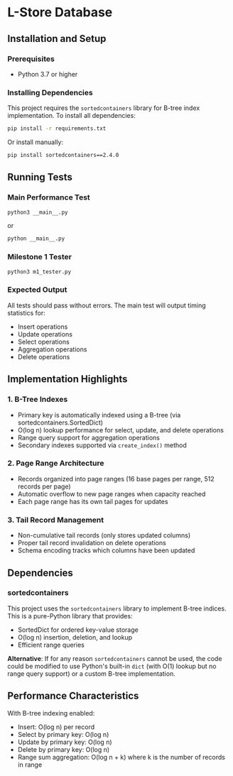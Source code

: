 # L-Store Database

## Installation and Setup

### Prerequisites
- Python 3.7 or higher

### Installing Dependencies

This project requires the `sortedcontainers` library for B-tree index implementation. To install all dependencies:

```bash
pip install -r requirements.txt
```

Or install manually:
```bash
pip install sortedcontainers==2.4.0
```

## Running Tests

### Main Performance Test
```bash
python3 __main__.py
```
or
```bash
python __main__.py
```

### Milestone 1 Tester
```bash
python3 m1_tester.py
```

### Expected Output
All tests should pass without errors. The main test will output timing statistics for:
- Insert operations
- Update operations
- Select operations
- Aggregation operations
- Delete operations


## Implementation Highlights

### 1. B-Tree Indexes
- Primary key is automatically indexed using a B-tree (via sortedcontainers.SortedDict)
- O(log n) lookup performance for select, update, and delete operations
- Range query support for aggregation operations
- Secondary indexes supported via `create_index()` method

### 2. Page Range Architecture
- Records organized into page ranges (16 base pages per range, 512 records per page)
- Automatic overflow to new page ranges when capacity reached
- Each page range has its own tail pages for updates

### 3. Tail Record Management
- Non-cumulative tail records (only stores updated columns)
- Proper tail record invalidation on delete operations
- Schema encoding tracks which columns have been updated

## Dependencies

### sortedcontainers
This project uses the `sortedcontainers` library to implement B-tree indices. This is a pure-Python library that provides:
- SortedDict for ordered key-value storage
- O(log n) insertion, deletion, and lookup
- Efficient range queries

**Alternative**: If for any reason `sortedcontainers` cannot be used, the code could be modified to use Python's built-in `dict` (with O(1) lookup but no range query support) or a custom B-tree implementation.

## Performance Characteristics

With B-tree indexing enabled:
- Insert: O(log n) per record
- Select by primary key: O(log n)
- Update by primary key: O(log n)
- Delete by primary key: O(log n)
- Range sum aggregation: O(log n + k) where k is the number of records in range